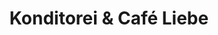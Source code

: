---
title: "Konditorei & Café Liebe"
url: /grossschoenau/konditorei-und-cafe-liebe/
shop: Konditorei
---